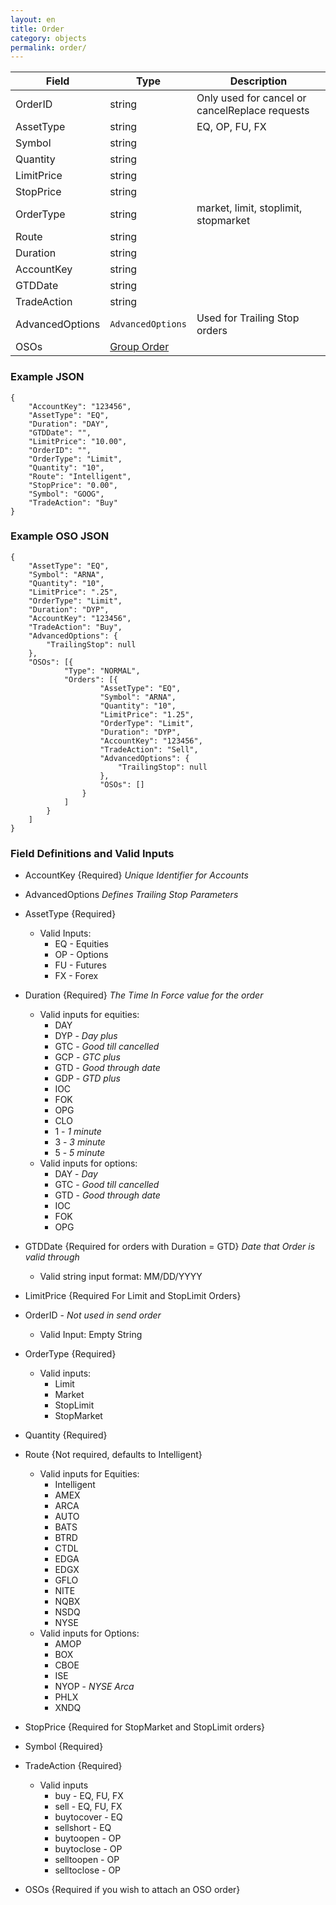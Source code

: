```yaml
---
layout: en
title: Order
category: objects
permalink: order/
---
```


| Field | Type | Description |
| ----- | ---- | ----------- |
| OrderID | string | Only used for cancel or cancelReplace requests |
| AssetType | string | EQ, OP, FU, FX |
| Symbol | string | |
| Quantity | string | |
| LimitPrice | string | |
| StopPrice | string | |
| OrderType | string | market, limit, stoplimit, stopmarket |
| Route | string | |
| Duration | string | |
| AccountKey | string | |
| GTDDate | string | |
| TradeAction | string | |
| AdvancedOptions | `AdvancedOptions` | Used for Trailing Stop orders |
| OSOs | [Group Order](../group-order/) | |

### Example JSON

    {
        "AccountKey": "123456",
        "AssetType": "EQ",
        "Duration": "DAY",
        "GTDDate": "",
        "LimitPrice": "10.00",
        "OrderID": "",
        "OrderType": "Limit",
        "Quantity": "10",
        "Route": "Intelligent",
        "StopPrice": "0.00",
        "Symbol": "GOOG",
        "TradeAction": "Buy"
    }

### Example OSO JSON

    {
        "AssetType": "EQ",
        "Symbol": "ARNA",
        "Quantity": "10",
        "LimitPrice": ".25",
        "OrderType": "Limit",
        "Duration": "DYP",
        "AccountKey": "123456",
        "TradeAction": "Buy",
        "AdvancedOptions": {
            "TrailingStop": null
        },
        "OSOs": [{
                "Type": "NORMAL",
                "Orders": [{
                        "AssetType": "EQ",
                        "Symbol": "ARNA",
                        "Quantity": "10",
                        "LimitPrice": "1.25",
                        "OrderType": "Limit",
                        "Duration": "DYP",
                        "AccountKey": "123456",
                        "TradeAction": "Sell",
                        "AdvancedOptions": {
                            "TrailingStop": null
                        },
                        "OSOs": []
                    }
                ]
            }
        ]
    }

### Field Definitions and Valid Inputs

* AccountKey {Required} *Unique Identifier for Accounts*
* AdvancedOptions *Defines Trailing Stop Parameters*
* AssetType {Required}

  * Valid Inputs:
    * EQ - Equities
    * OP - Options
    * FU - Futures
    * FX - Forex
* Duration {Required} *The Time In Force value for the order*

  * Valid inputs for equities:
    * DAY
    * DYP - *Day plus*
    * GTC - *Good till cancelled*
    * GCP - *GTC plus*
    * GTD - *Good through date*
    * GDP - *GTD plus*
    * IOC
    * FOK
    * OPG
    * CLO
    * 1 - *1 minute*
    * 3 - *3 minute*
    * 5 - *5 minute*
  * Valid inputs for options:
    * DAY - *Day*
    * GTC - *Good till cancelled*
    * GTD - *Good through date*
    * IOC
    * FOK
    * OPG
* GTDDate {Required for orders with Duration = GTD} *Date that Order is valid through*

  * Valid string input format: MM/DD/YYYY
* LimitPrice {Required For Limit and StopLimit Orders}
* OrderID - *Not used in send order*

  * Valid Input: Empty String
* OrderType {Required}

  * Valid inputs:
    * Limit
    * Market
    * StopLimit
    * StopMarket
* Quantity {Required}
* Route {Not required, defaults to Intelligent}

  * Valid inputs for Equities:
    * Intelligent
    * AMEX
    * ARCA
    * AUTO
    * BATS
    * BTRD
    * CTDL
    * EDGA
    * EDGX
    * GFLO
    * NITE
    * NQBX
    * NSDQ
    * NYSE
  * Valid inputs for Options:
    * AMOP
    * BOX
    * CBOE
    * ISE
    * NYOP - *NYSE Arca*
    * PHLX
    * XNDQ
* StopPrice {Required for StopMarket and StopLimit orders}
* Symbol {Required}
* TradeAction {Required}

  * Valid inputs
    * buy - EQ, FU, FX
    * sell - EQ, FU, FX
    * buytocover - EQ
    * sellshort - EQ
    * buytoopen - OP
    * buytoclose - OP
    * selltoopen - OP
    * selltoclose - OP
* OSOs {Required if you wish to attach an OSO order}